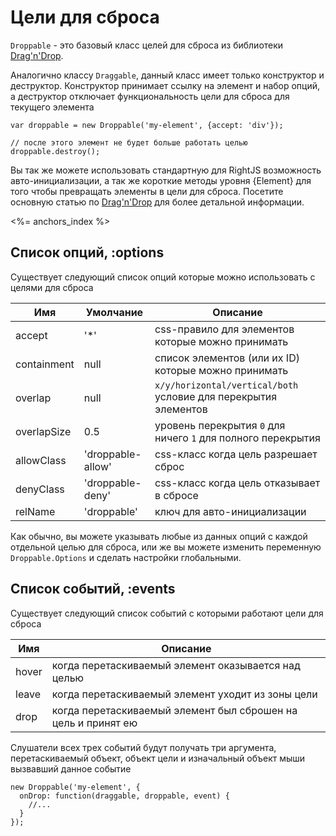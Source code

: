 # Цели для сброса

`Droppable` - это базовый класс целей для сброса из библиотеки [Drag'n'Drop](/goods/drag-and-drop).

Аналогично классу `Draggable`, данный класс имеет только конструктор и деструктор.
Конструктор принимает ссылку на элемент и набор опций, а деструктор отключает 
функциональность цели для сброса для текущего элемента

    var droppable = new Droppable('my-element', {accept: 'div'});

    // после этого элемент не будет больше работать целью
    droppable.destroy();

Вы так же можете использовать стандартную для RightJS возможность авто-инициализации, а
так же короткие методы уровня {Element} для того чтобы превращать элементы в цели для сброса.
Посетите основную статью по [Drag'n'Drop](/goods/drag-and-drop) для более детальной информации.

<%= anchors_index %>


## Список опций, :options

Существует следующий список опций которые можно использовать с целями для сброса

Имя         | Умолчание         | Описание
------------|-------------------|----------------------------------------------------------------------
accept      | '\*'              | css-правило для элементов которые можно принимать
containment | null              | список элементов (или их ID) которые можно принимать
overlap     | null              | `x/y/horizontal/vertical/both` условие для перекрытия элементов
overlapSize | 0.5               | уровень перекрытия `0` для ничего `1` для полного перекрытия
allowClass  | 'droppable-allow' | css-класс когда цель разрешает сброс
denyClass   | 'droppable-deny'  | css-класс когда цель отказывает в сбросе
relName     | 'droppable'       | ключ для авто-инициализации

Как обычно, вы можете указывать любые из данных опций с каждой отдельной целью для сброса, или
же вы можете изменить переменную `Droppable.Options` и сделать настройки глобальными.


## Список событий, :events

Существует следующий список событий с которыми работают цели для сброса

Имя   | Описание
------|-----------------------------------------------------------------
hover | когда перетаскиваемый элемент оказывается над целью
leave | когда перетаскиваемый элемент уходит из зоны цели
drop  | когда перетаскиваемый элемент был сброшен на цель и принят ею

Слушатели всех трех событий будут получать три аргумента, перетаскиваемый объект, объект цели
и изначальный объект мыши вызвавший данное событие

    new Droppable('my-element', {
      onDrop: function(draggable, droppable, event) {
        //...
      }
    });
